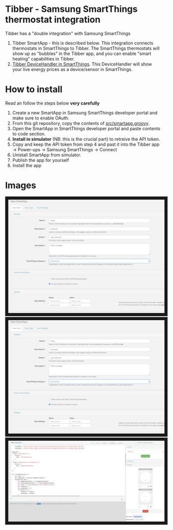 # Tibber - Samsung SmartThings thermostat integration
Tibber has a "double integration" with Samsung SmartThings
1. Tibber SmartApp - this is described below. This integration connects thermostats in SmartThings to Tibber. The SmartThings thermostats will show up as "bubbles" in the Tibber app, and you can enable "smart heating" capabilities in Tibber.
2. [Tibber DeviceHandler in SmartThings](https://github.com/tibbercom/tibber-smartthings-app/tree/master/src/Device%20handlers). This DeviceHandler will show your live energy prices as a device/sensor in SmartThings.

# How to install
Read an follow the steps below **very carefully**
1. Create a new SmartApp in Samsung SmartThings developer portal and make sure to enable OAuth.
2. From this git repository, copy the contents of [src/smartapp.groovy](https://github.com/tibbercom/tibber-smartthings-app/blob/master/src/smartapp.groovy). 
3. Open the SmartApp in SmartThings developer portal and paste contents to code section.
4. **Install in simulator** (NB: this is the crucial part) to retreive the API token. 
5. Copy and keep the API token from step 4 and past it into the Tibber app -> Power-ups -> Samsung SmartThings -> Connect
6. Unistall SmartApp from simulator.
7. Publish the app for yourself
8. Install the app

# Images
<img src="Images/new-smartthings-app-1.png" border="10" />
<img src="Images/new-smartthings-app-1.png" border="10" />
<img src="Images/token.png" border="10" />
